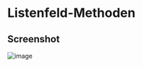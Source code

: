 # Listenfeld-Methoden

## Screenshot

![image](https://user-images.githubusercontent.com/110610894/189150506-d1124dbb-27dc-4d94-a1e4-3a3da3fe4fe3.png)
